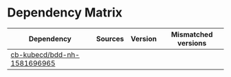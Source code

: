 # Dependency Matrix

Dependency | Sources | Version | Mismatched versions
---------- | ------- | ------- | -------------------
[cb-kubecd/bdd-nh-1581696965](https://github.com/cb-kubecd/bdd-nh-1581696965.git) |  | []() | 
